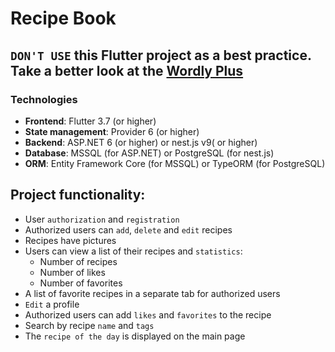 # Recipe Book

## **`DON'T USE`** this Flutter project as a best practice. Take a better look at the [**Wordly Plus**](https://github.com/Carapacik/WordlyPlus)


### Technologies
- **Frontend**: Flutter 3.7 (or higher)
- **State management**: Provider 6 (or higher)
- **Backend**: ASP.NET 6 (or higher) or nest.js v9( or higher)
- **Database**: MSSQL (for ASP.NET) or PostgreSQL (for nest.js)
-  **ORM**: Entity Framework Core (for MSSQL) or TypeORM (for PostgreSQL)

## Project functionality:
- User `authorization` and `registration`
- Authorized users can `add`, `delete` and `edit` recipes
- Recipes have pictures
- Users can view a list of their recipes and `statistics`:
  - Number of recipes
  - Number of likes
  - Number of favorites
- A list of favorite recipes in a separate tab for authorized users
- `Edit` a profile
- Authorized users can add `likes` and `favorites` to the recipe
- Search by recipe `name` and `tags`
- The `recipe of the day` is displayed on the main page
